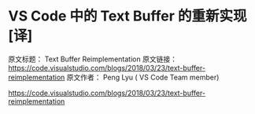 # VS Code 中的 Text Buffer 的重新实现 [译]

原文标题： Text Buffer Reimplementation
原文链接： https://code.visualstudio.com/blogs/2018/03/23/text-buffer-reimplementation
原文作者： Peng Lyu ( VS Code Team member)  


https://code.visualstudio.com/blogs/2018/03/23/text-buffer-reimplementation



